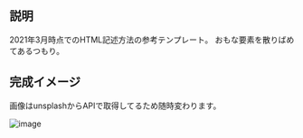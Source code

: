 ## 説明

2021年3月時点でのHTML記述方法の参考テンプレート。
おもな要素を散りばめてあるつもり。

## 完成イメージ

画像はunsplashからAPIで取得してるため随時変わります。

![image](./images/readme_image001.png)